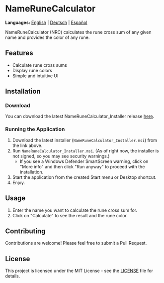 # NameRuneCalculator
**Languages:** [English](README.md) | [Deutsch](README.de.md) | [Español](README.es.md)

NameRuneCalculator (NRC) calculates the rune cross sum of any given name and provides the color of any rune.

## Features

- Calculate rune cross sums
- Display rune colors
- Simple and intuitive UI

## Installation

### Download

You can download the latest NameRuneCalculator_Installer release [here](https://github.com/Fr0sTieCH/NameRuneCalculator/releases/latest).

### Running the Application

1. Download the latest installer (`NameRuneCalculator_Installer.msi`) from the link above.
2. Run `NameRuneCalculator_Installer.msi`. (As of right now, the installer is not signed, so you may see security warnings.)
   - If you see a Windows Defender SmartScreen warning, click on "More info" and then click "Run anyway" to proceed with the installation.
3. Start the application from the created Start menu or Desktop shortcut.
4. Enjoy.

## Usage

1. Enter the name you want to calculate the rune cross sum for.
2. Click on "Calculate" to see the result and the rune color.

## Contributing

Contributions are welcome! Please feel free to submit a Pull Request.

## License

This project is licensed under the MIT License - see the [LICENSE](LICENSE) file for details.
